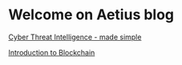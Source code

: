 # Welcome on Aetius blog

[Cyber Threat Intelligence - made simple]("Cyber-Threat-Intelligence_made-simple.html")

[Introduction to Blockchain]("Blockchain-challenges-and-opportunities_a-survey.md")


